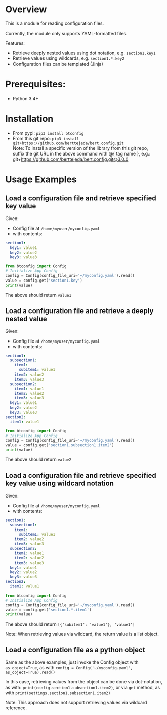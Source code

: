 <a name="top"></a>
<a name="overview"></a>

# Overview

This is a module for reading configuration files.

Currently, the module only supports YAML-formatted files.

Features:
- Retrieve deeply nested values using dot notation, e.g. `section1.key1`
- Retrieve values using wildcards, e.g. `section1.*.key2`
- Configuration files can be templated (Jinja)

# Prerequisites:

- Python 3.4+

# Installation

* From pypi: `pip3 install btconfig`
* From this git repo: `pip3 install git+https://github.com/berttejeda/bert.config.git`<br />
  Note: To install a specific version of the library from this git repo, <br />
  suffix the git URL in the above command with @{ tag name }, e.g.: <br />
  git+https://github.com/berttejeda/bert.config.git@3.0.0

# Usage Examples

## Load a configuration file and retrieve specified key value

Given:
- Config file at `/home/myuser/myconfig.yaml`
- with contents:<br />
```yaml
section1:
  key1: value1
  key2: value2
  key3: value3
```

```python
from btconfig import Config
# Initialize App Config
config = Config(config_file_uri='~/myconfig.yaml').read()
value = config.get('section1.key')
print(value)
```

The above should return `value1`

## Load a configuration file and retrieve a deeply nested value

Given:
- Config file at `/home/myuser/myconfig.yaml`
- with contents:<br />
```yaml
section1:
  subsection1:
    item1:
      subitem1: value1
    item2: value2
    item3: value3
  subsection2:
    item1: value1
    item2: value2
    item3: value3
  key1: value1
  key2: value2
  key3: value3
section2:
  item1: value1
```

```python
from btconfig import Config
# Initialize App Config
config = Config(config_file_uri='~/myconfig.yaml').read()
value = config.get('section1.subsection1.item2')
print(value)
```

The above should return `value2`

## Load a configuration file and retrieve specified key value using wildcard notation

Given:
- Config file at `/home/myuser/myconfig.yaml`
- with contents:<br />
```yaml
section1:
  subsection1:
    item1:
      subitem1: value1
    item2: value2
    item3: value3
  subsection2:
    item1: value1
    item2: value2
    item3: value3
  key1: value1
  key2: value2
  key3: value3
section2:
  item1: value1
```

```python
from btconfig import Config
# Initialize App Config
config = Config(config_file_uri='~/myconfig.yaml').read()
value = config.get('section1.*.item1')
print(value)
```

The above should return `[{'subitem1': 'value1'}, 'value1']`

Note: When retrieving values via wildcard, the return value is a list object.

## Load a configuration file as a python object

Same as the above examples, just invoke the Config object
with `as_object=True`, as with 
`config = Config('~/myconfig.yaml', as_object=True).read()`

In this case, retrieving values from the object can be done via dot-notation, 
as with: `print(config.section1.subsection1.item2)`, or via `get` method, as with
`print(settings.section1.subsection1.item2)`

Note: This approach does not support retrieving values via wildcard reference.